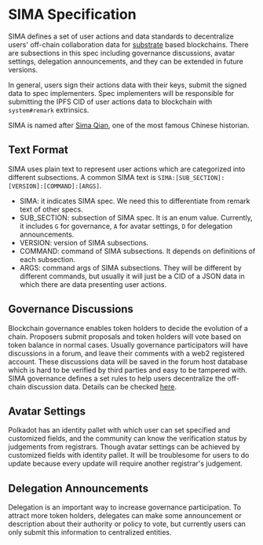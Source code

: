 # SIMA Specification

SIMA defines a set of user actions and data standards to decentralize users' off-chain collaboration data for
[substrate](https://github.com/paritytech/substrate) based blockchains. There are subsections in this spec including
governance discussions, avatar settings, delegation announcements, and they can be extended in future versions.

In general, users sign their actions data with their keys, submit the signed data to spec implementers. Spec
implementers will be responsible for submitting the IPFS CID of user actions data to blockchain with `system#remark`
extrinsics.

SIMA is named after [Sima Qian](https://en.wikipedia.org/wiki/Sima_Qian), one of the most famous Chinese historian.

## Text Format

SIMA uses plain text to represent user actions which are categorized into different subsections. A common SIMA text is
`SIMA:[SUB_SECTION]:[VERSION]:[COMMAND]:[ARGS]`.

- SIMA: it indicates SIMA spec. We need this to differentiate from remark text of other specs.
- SUB_SECTION: subsection of SIMA spec. It is an enum value. Currently, it includes `G` for governance, `A` for avatar
  settings, `D` for delegation announcements.
- VERSION: version of SIMA subsections.
- COMMAND: command of SIMA subsections. It depends on definitions of each subsection.
- ARGS: command args of SIMA subsections. They will be different by different commands, but usually it will just be a
  CID of a JSON data in which there are data presenting user actions.

## Governance Discussions

Blockchain governance enables token holders to decide the evolution of a chain. Proposers submit proposals and token
holders will vote based on token balance in normal cases. Usually governance participators will have discussions in
a forum, and leave their comments with a web2 registered account. These discussions data will be saved in the forum host
database which is hard to be verified by third parties and easy to be tampered with. SIMA governance defines a set rules
to help users decentralize the off-chain discussion data. Details can be checked [here](governance/v1/README.md).

## Avatar Settings

Polkadot has an identity pallet with which user can set specified and customized fields, and the community can know the
verification status by judgements from registrars. Though avatar settings can be achieved by customized fields with
identity pallet. It will be troublesome for users to do update because every update will require another registrar's
judgement.

## Delegation Announcements

Delegation is an important way to increase governance participation. To attract more token holders, delegates can make
some announcement or description about their authority or policy to vote, but currently users can only submit this
information to centralized entities.
